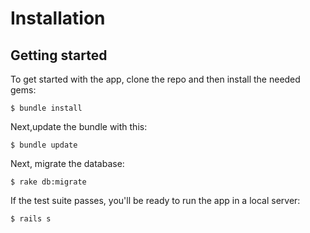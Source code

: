 # Installation
## Getting started

To get started with the app, clone the repo and then install the needed gems:

```
$ bundle install
```
Next,update the bundle with this:
```
$ bundle update
```

Next, migrate the database:

```
$ rake db:migrate
```

If the test suite passes, you'll be ready to run the app in a local server:

```
$ rails s
```
